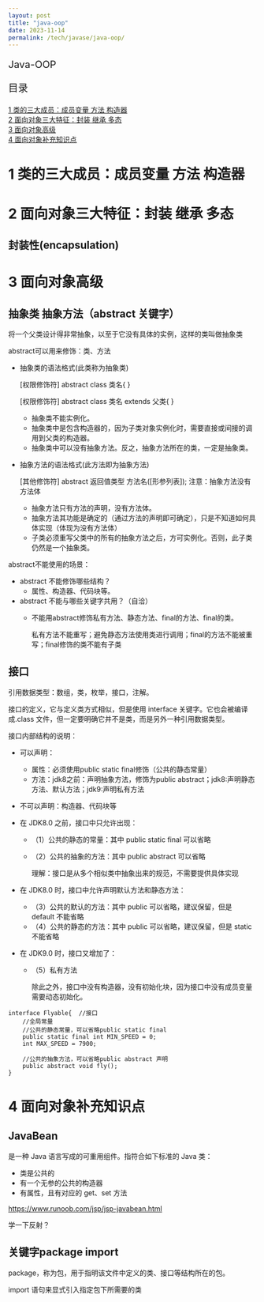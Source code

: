 ```yaml
---
layout: post
title: "java-oop"
date: 2023-11-14
permalink: /tech/javase/java-oop/
---
```

<p style="font-size:20px;">Java-OOP</p>
<p style="font-size:20px;">目录</p>
<a href ="#1"> 1 类的三大成员：成员变量 方法 构造器 </a><br>
<a href ="#1"> 2 面向对象三大特征：封装 继承 多态 </a><br>
<a href ="#1"> 3 面向对象高级 </a><br>
<a href ="#1"> 4 面向对象补充知识点 </a><br>


<h1 id="1"> 1 类的三大成员：成员变量 方法 构造器 </h1>



<h1 id="2"> 2 面向对象三大特征：封装 继承 多态</h1>

## 封装性(encapsulation) 






<h1 id="3"> 3 面向对象高级</h1>

## 抽象类 抽象方法（abstract 关键字）
将一个父类设计得非常抽象，以至于它没有具体的实例，这样的类叫做抽象类

abstract可以用来修饰：类、方法

- 抽象类的语法格式(此类称为抽象类)

    [权限修饰符] abstract class 类名{ }

    [权限修饰符] abstract class 类名 extends 父类{ }

    - 抽象类不能实例化。
    - 抽象类中是包含构造器的，因为子类对象实例化时，需要直接或间接的调用到父类的构造器。
    - 抽象类中可以没有抽象方法。反之，抽象方法所在的类，一定是抽象类。
- 抽象方法的语法格式(此方法即为抽象方法)

    [其他修饰符] abstract 返回值类型 方法名([形参列表]);
    注意：抽象方法没有方法体
    - 抽象方法只有方法的声明，没有方法体。
    - 抽象方法其功能是确定的（通过方法的声明即可确定），只是不知道如何具体实现（体现为没有方法体）
    - 子类必须重写父类中的所有的抽象方法之后，方可实例化。否则，此子类仍然是一个抽象类。


abstract不能使用的场景：
- abstract 不能修饰哪些结构？
    - 属性、构造器、代码块等。
- abstract 不能与哪些关键字共用？（自洽）
    - 不能用abstract修饰私有方法、静态方法、final的方法、final的类。

        私有方法不能重写；避免静态方法使用类进行调用；final的方法不能被重写；final修饰的类不能有子类



## 接口
引用数据类型：数组，类，枚举，接口，注解。

接口的定义，它与定义类方式相似，但是使用 interface 关键字。它也会被编译成.class 文件，但一定要明确它并不是类，而是另外一种引用数据类型。

接口内部结构的说明：
- 可以声明：
    - 属性：必须使用public static final修饰（公共的静态常量）
    - 方法：jdk8之前：声明抽象方法，修饰为public abstract；jdk8:声明静态方法、默认方法；jdk9:声明私有方法

- 不可以声明：构造器、代码块等

- 在 JDK8.0 之前，接口中只允许出现：
    - （1）公共的静态的常量：其中 public static final 可以省略
    - （2）公共的抽象的方法：其中 public abstract 可以省略

        理解：接口是从多个相似类中抽象出来的规范，不需要提供具体实现
- 在 JDK8.0 时，接口中允许声明默认方法和静态方法：
    - （3）公共的默认的方法：其中 public 可以省略，建议保留，但是 default 不能省略
    - （4）公共的静态的方法：其中 public 可以省略，建议保留，但是 static 不能省略
- 在 JDK9.0 时，接口又增加了：
    - （5）私有方法

        除此之外，接口中没有构造器，没有初始化块，因为接口中没有成员变量需要动态初始化。

```
interface Flyable{  //接口
    //全局常量
    //公共的静态常量，可以省略public static final
    public static final int MIN_SPEED = 0;
    int MAX_SPEED = 7900;

    //公共的抽象方法，可以省略public abstract 声明
    public abstract void fly();
}

```

<h1 id="4"> 4 面向对象补充知识点</h1>

## JavaBean
是一种 Java 语言写成的可重用组件。指符合如下标准的 Java 类：
- 类是公共的
- 有一个无参的公共的构造器
- 有属性，且有对应的 get、set 方法

https://www.runoob.com/jsp/jsp-javabean.html

学一下反射？

## 关键字package import
package，称为包，用于指明该文件中定义的类、接口等结构所在的包。

import 语句来显式引入指定包下所需要的类

